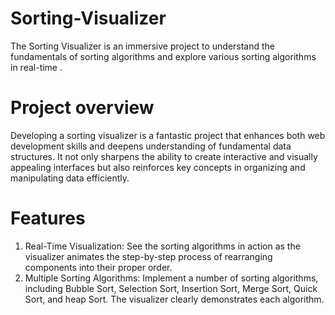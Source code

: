 # Sorting-Visualizer
The Sorting Visualizer is an immersive project to understand the fundamentals of sorting algorithms and explore various sorting algorithms in real-time .

# Project overview

Developing a sorting visualizer is a fantastic project that enhances both web development skills and deepens understanding of fundamental data structures. It not only sharpens the ability to create interactive and visually appealing interfaces but also reinforces key concepts in organizing and manipulating data efficiently.

# Features
1. Real-Time Visualization: See the sorting algorithms in action as the visualizer animates the step-by-step process of rearranging components into their proper order.
2. Multiple Sorting Algorithms: Implement a number of sorting algorithms, including Bubble Sort, Selection Sort, Insertion Sort, Merge Sort, Quick Sort, and heap Sort. The visualizer clearly demonstrates each algorithm.
